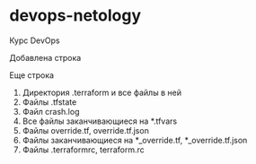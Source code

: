 # devops-netology
Курс DevOps

Добавлена строка

Еще строка

1. Директория .terraform и все файлы в ней
1. Файлы .tfstate
1. Файл crash.log
1. Все файлы заканчивающиеся на *.tfvars
1. Файлы override.tf, override.tf.json
1. Файлы заканчивающиеся на *_override.tf, *_override.tf.json
1. Файлы .terraformrc, terraform.rc